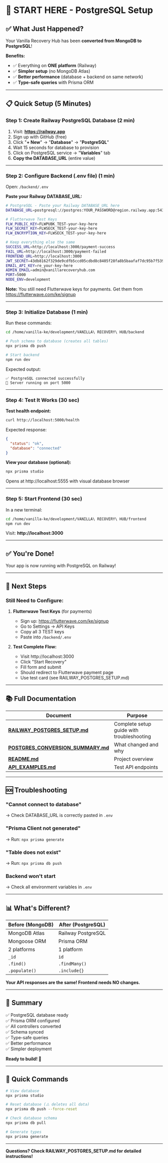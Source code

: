 # 🚀 START HERE - PostgreSQL Setup

## ✅ **What Just Happened?**

Your Vanilla Recovery Hub has been **converted from MongoDB to PostgreSQL**! 

**Benefits:**
- ✅ Everything on **ONE platform** (Railway)  
- ✅ **Simpler setup** (no MongoDB Atlas)  
- ✅ **Better performance** (database + backend on same network)  
- ✅ **Type-safe queries** with Prisma ORM  

---

## 📋 **Quick Setup (5 Minutes)**

### **Step 1: Create Railway PostgreSQL Database (2 min)**

1. Visit: **https://railway.app**
2. Sign up with GitHub (free)
3. Click "**+ New**" → "**Database**" → "**PostgreSQL**"
4. Wait 15 seconds for database to provision
5. Click on PostgreSQL service → "**Variables**" tab
6. **Copy the DATABASE_URL** (entire value)

---

### **Step 2: Configure Backend (.env file) (1 min)**

Open: `/backend/.env`

**Paste your Railway DATABASE_URL:**

```bash
# PostgreSQL - Paste your Railway DATABASE_URL here
DATABASE_URL=postgresql://postgres:YOUR_PASSWORD@region.railway.app:5432/railway

# Flutterwave Test Keys
FLW_PUBLIC_KEY=FLWPUBK_TEST-your-key-here
FLW_SECRET_KEY=FLWSECK_TEST-your-key-here
FLW_ENCRYPTION_KEY=FLWSECK_TEST-your-key-here

# Keep everything else the same
SUCCESS_URL=http://localhost:3000/payment-success
FAIL_URL=http://localhost:3000/payment-failed
FRONTEND_URL=http://localhost:3000
JWT_SECRET=43db8162f329de9cdfb5ccd05cdbd8c8405f28fa8b5baafaf7dc95b7f5396278
EMAIL_API_KEY=re_your-key-here
ADMIN_EMAIL=admin@vanillarecoveryhub.com
PORT=5000
NODE_ENV=development
```

**Note:** You still need Flutterwave keys for payments. Get them from https://flutterwave.com/ke/signup

---

### **Step 3: Initialize Database (1 min)**

Run these commands:

```bash
cd /home/vanilla-ke/development/VANILLA\ RECOVERY\ HUB/backend

# Push schema to database (creates all tables)
npx prisma db push

# Start backend
npm run dev
```

Expected output:
```
✅ PostgreSQL connected successfully
🚀 Server running on port 5000
```

---

### **Step 4: Test It Works (30 sec)**

**Test health endpoint:**
```bash
curl http://localhost:5000/health
```

Expected response:
```json
{
  "status": "ok",
  "database": "connected"
}
```

**View your database (optional):**
```bash
npx prisma studio
```
Opens at http://localhost:5555 with visual database browser

---

### **Step 5: Start Frontend (30 sec)**

In a new terminal:
```bash
cd /home/vanilla-ke/development/VANILLA\ RECOVERY\ HUB/frontend
npm run dev
```

Visit: **http://localhost:3000**

---

## ✅ **You're Done!**

Your app is now running with PostgreSQL on Railway!

---

## 🎯 **Next Steps**

### **Still Need to Configure:**

1. **Flutterwave Test Keys** (for payments)
   - Sign up: https://flutterwave.com/ke/signup
   - Go to Settings → API Keys
   - Copy all 3 TEST keys
   - Paste into `/backend/.env`

2. **Test Complete Flow:**
   - Visit http://localhost:3000
   - Click "Start Recovery"
   - Fill form and submit
   - Should redirect to Flutterwave payment page
   - Use test card (see RAILWAY_POSTGRES_SETUP.md)

---

## 📚 **Full Documentation**

| Document | Purpose |
|----------|---------|
| **[RAILWAY_POSTGRES_SETUP.md](./RAILWAY_POSTGRES_SETUP.md)** | Complete setup guide with troubleshooting |
| **[POSTGRES_CONVERSION_SUMMARY.md](./POSTGRES_CONVERSION_SUMMARY.md)** | What changed and why |
| **[README.md](./README.md)** | Project overview |
| **[API_EXAMPLES.md](./API_EXAMPLES.md)** | Test API endpoints |

---

## 🆘 **Troubleshooting**

### **"Cannot connect to database"**
→ Check DATABASE_URL is correctly pasted in `.env`

### **"Prisma Client not generated"**
→ Run: `npx prisma generate`

### **"Table does not exist"**
→ Run: `npx prisma db push`

### **Backend won't start**
→ Check all environment variables in `.env`

---

## 📊 **What's Different?**

| Before (MongoDB) | After (PostgreSQL) |
|-----------------|-------------------|
| MongoDB Atlas | Railway PostgreSQL |
| Mongoose ORM | Prisma ORM |
| 2 platforms | 1 platform |
| `_id` | `id` |
| `.find()` | `.findMany()` |
| `.populate()` | `.include{}` |

**Your API responses are the same! Frontend needs NO changes.**

---

## 🎉 **Summary**

✅ PostgreSQL database ready  
✅ Prisma ORM configured  
✅ All controllers converted  
✅ Schema synced  
✅ Type-safe queries  
✅ Better performance  
✅ Simpler deployment  

**Ready to build! 🚀**

---

## 💬 **Quick Commands**

```bash
# View database
npx prisma studio

# Reset database (⚠️ deletes all data)
npx prisma db push --force-reset

# Check database schema
npx prisma db pull

# Generate types
npx prisma generate
```

---

**Questions? Check RAILWAY_POSTGRES_SETUP.md for detailed instructions!**
